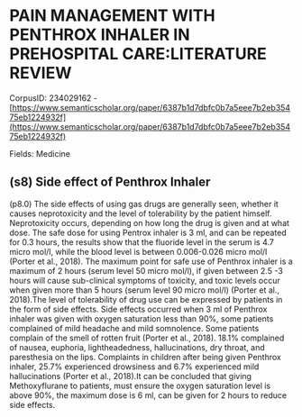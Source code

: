 # PAIN MANAGEMENT WITH PENTHROX INHALER IN PREHOSPITAL CARE:LITERATURE REVIEW

CorpusID: 234029162 - [https://www.semanticscholar.org/paper/6387b1d7dbfc0b7a5eee7b2eb35475eb1224932f](https://www.semanticscholar.org/paper/6387b1d7dbfc0b7a5eee7b2eb35475eb1224932f)

Fields: Medicine

## (s8) Side effect of Penthrox Inhaler
(p8.0) The side effects of using gas drugs are generally seen, whether it causes neprotoxicity and the level of tolerability by the patient himself. Neprotoxicity occurs, depending on how long the drug is given and at what dose. The safe dose for using Pentrox inhaler is 3 ml, and can be repeated for 0.3 hours, the results show that the fluoride level in the serum is 4.7 micro mol/l, while the blood level is between 0.006-0.026 micro mol/l (Porter et al., 2018). The maximum point for safe use of Penthrox inhaler is a maximum of 2 hours (serum level 50 micro mol/l), if given between 2.5 -3 hours will cause sub-clinical symptoms of toxicity, and toxic levels occur when given more than 5 hours (serum level 90 micro mol/l) (Porter et al., 2018).The level of tolerability of drug use can be expressed by patients in the form of side effects. Side effects occurred when 3 ml of Penthrox inhaler was given with oxygen saturation less than 90%, some patients complained of mild headache and mild somnolence. Some patients complain of the smell of rotten fruit (Porter et al., 2018). 18.1% complained of nausea, euphoria, lightheadedness, hallucinations, dry throat, and paresthesia on the lips. Complaints in children after being given Penthrox inhaler, 25.7% experienced drowsiness and 6.7% experienced mild hallucinations (Porter et al., 2018).It can be concluded that giving Methoxyflurane to patients, must ensure the oxygen saturation level is above 90%, the maximum dose is 6 ml, can be given for 2 hours to reduce side effects.
